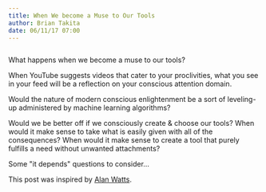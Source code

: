 ```yaml
---
title: When We become a Muse to Our Tools
author: Brian Takita
date: 06/11/17 07:00
---
```


```js exec frontmatter
```

What happens when we become a muse to our tools?

When YouTube suggests videos that cater to your proclivities, what you see in your feed will be a reflection on your conscious attention domain.
 
Would the nature of modern conscious enlightenment be a sort of leveling-up administered by machine learning algorithms?

Would we be better off if we consciously create & choose our tools? When would it make sense to take what is easily given with all of the consequences? When would it make sense to create a tool that purely fulfills a need without unwanted attachments?

Some "it depends" questions to consider&hellip;

<!--more-->

This post was inspired by <a href="https://www.youtube.com/watch?v=2QuoMkTCrQU" target="_blank">Alan Watts</a>.
